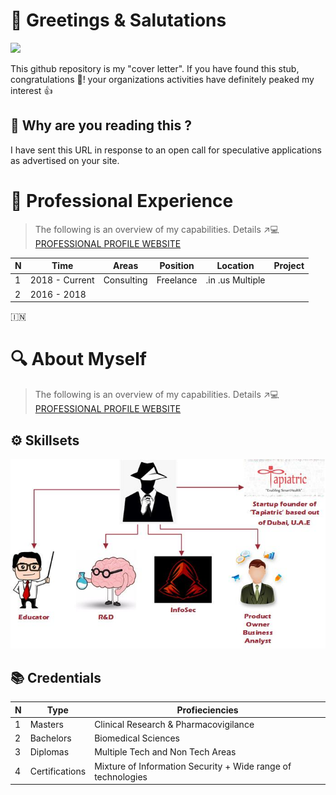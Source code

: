 # 👋 Greetings & Salutations 

![](https://media.giphy.com/media/QYkX9IMHthYn0Y3pcG/giphy.gif)

This github repository is my "cover letter". If you have found this stub, congratulations 🥳!  your organizations activities have definitely peaked my interest 👍

## 👀 Why are you reading this ?

I have sent this URL in response to an open call for speculative applications as advertised on your site. 

# 💼 Professional Experience 

> The following is an overview of my capabilities. Details ↗️💻 [PROFESSIONAL PROFILE WEBSITE](http://www.sarfraz.xyz)

N | Time | Areas | Position | Location | Project 
--- | --- | --- | --- | --- | ---
1 | 2018 - Current | Consulting | Freelance | .in .us Multiple
2 | 2016 - 2018 | 

🇮🇳

# 🔍 About Myself

> The following is an overview of my capabilities. Details ↗️💻 [PROFESSIONAL PROFILE WEBSITE](http://www.sarfraz.xyz)

## ⚙️ Skillsets 

![](https://github.com/zarfraz/Engagementz/blob/main/skz.jpg)

## 📚 Credentials

N | Type | Profieciencies
--- | --- | --- 
1 | Masters | Clinical Research & Pharmacovigilance
2 | Bachelors | Biomedical Sciences 
3 | Diplomas | Multiple Tech and Non Tech Areas
4 | Certifications | Mixture of Information Security + Wide range of technologies



